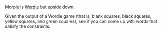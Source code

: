 Morple is [Wordle](https://www.nytimes.com/games/wordle/index.html) but upside down.

Given the output of a Wordle game (that is, blank squares, black squares, yellow squares, and green squares), see if you
can come up with words that satisfy the constraints.
